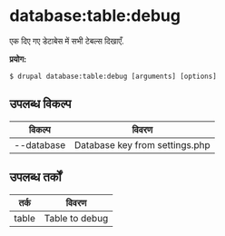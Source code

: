 # database:table:debug
एक दिए गए डेटाबेस में सभी टेबल्स दिखाएँ.

**प्रयोग:**
```
$ drupal database:table:debug [arguments] [options]
```

## उपलब्ध विकल्प
विकल्प | विवरण
-------|-------------
--database | Database key from settings.php

## उपलब्ध तर्कों
तर्क | विवरण
---------|-------------
table | Table to debug

